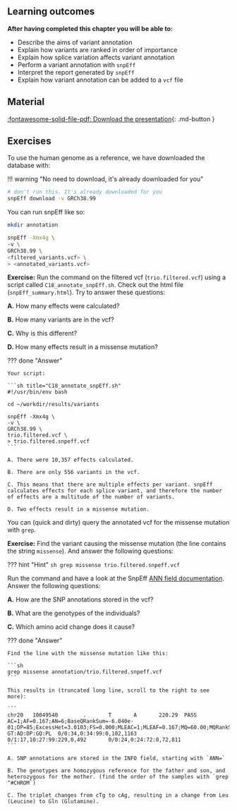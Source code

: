 
## Learning outcomes

**After having completed this chapter you will be able to:**

- Describe the aims of variant annotation
- Explain how variants are ranked in order of importance
- Explain how splice variation affects variant annotation
- Perform a variant annotation with `snpEff`
- Interpret the report generated by `snpEff`
- Explain how variant annotation can be added to a `vcf` file

## Material

[:fontawesome-solid-file-pdf: Download the presentation](../assets/pdf/07_variant_annotation.pdf){: .md-button }

## Exercises

To use the human genome as a reference, we have downloaded the database with:

!!! warning "No need to download, it's already downloaded for you"

```sh
# don't run this. It's already downloaded for you
snpEff download -v GRCh38.99
```

You can run snpEff like so:

```sh
mkdir annotation

snpEff -Xmx4g \
-v \
GRCh38.99 \
<filtered_variants.vcf> \
> <annotated_variants.vcf>
```

**Exercise:** Run the command on the filtered vcf (`trio.filtered.vcf`) using a script called `C18_annotate_snpEff.sh`. Check out the html file (`snpEff_summary.html`). Try to answer these questions:

**A.** How many effects were calculated?

**B.** How many variants are in the vcf?

**C.** Why is this different?

**D.** How many effects result in a missense mutation?

??? done "Answer"

    Your script:

    ```sh title="C18_annotate_snpEff.sh"
    #!/usr/bin/env bash

    cd ~/workdir/results/variants

    snpEff -Xmx4g \
    -v \
    GRCh38.99 \
    trio.filtered.vcf \
    > trio.filtered.snpeff.vcf
    ```

    A. There were 10,357 effects calculated.

    B. There are only 556 variants in the vcf.

    C. This means that there are multiple effects per variant. snpEff calculates effects for each splice variant, and therefore the number of effects are a multitude of the number of variants.

    D. Two effects result in a missense mutation.

You can (quick and dirty) query the annotated vcf for the missense mutation with `grep`.

**Exercise:** Find the variant causing the missense mutation (the line contains the string `missense`). And answer the following questions:

??? hint "Hint"
    ```sh
    grep missense trio.filtered.snpeff.vcf 
    ```

Run the command and have a look at the SnpEff [ANN field documentation](http://pcingola.github.io/SnpEff/se_inputoutput/#ann-field-vcf-output-files). Answer the following questions:

**A.** How are the SNP annotations stored in the vcf?

**B.** What are the genotypes of the individuals?

**C.** Which amino acid change does it cause?

??? done "Answer"

    Find the line with the missense mutation like this:

    ```sh
    grep missense annotation/trio.filtered.snpeff.vcf
    ```

    This results in (truncated long line, scroll to the right to see more):

    ```
    chr20   10049540        .       T       A       220.29  PASS    AC=1;AF=0.167;AN=6;BaseQRankSum=-6.040e-01;DP=85;ExcessHet=3.0103;FS=0.000;MLEAC=1;MLEAF=0.167;MQ=60.00;MQRankSum=0.00;QD=8.16;ReadPosRankSum=0.226;SOR=0.951;ANN=A|missense_variant|MODERATE|ANKEF1|ENSG00000132623|transcript|ENST00000378392.6|protein_coding|7/11|c.971T>A|p.Leu324Gln|1426/5429|971/2331|324/776||,A|missense_variant|MODERATE|ANKEF1|ENSG00000132623|transcript|ENST00000378380.4|protein_coding|6/10|c.971T>A|p.Leu324Gln|1300/5303|971/2331|324/776||       GT:AD:DP:GQ:PL  0/0:34,0:34:99:0,102,1163       0/1:17,10:27:99:229,0,492       0/0:24,0:24:72:0,72,811
    ```

    A. SNP annotations are stored in the INFO field, starting with `ANN=`

    B. The genotypes are homozygous reference for the father and son, and heterozygous for the mother. (find the order of the samples with `grep ^#CHROM`)

    C. The triplet changes from cTg to cAg, resulting in a change from Leu (Leucine) to Gln (Glutamine).

